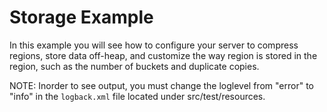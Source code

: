 # Storage Example

In this example you will see how to configure your server to compress regions, store data off-heap, and customize the way region is stored in the region, such as the number of buckets and duplicate copies.
    
NOTE: Inorder to see output, you must change the loglevel from "error" to "info" in the `logback.xml` file located under src/test/resources.